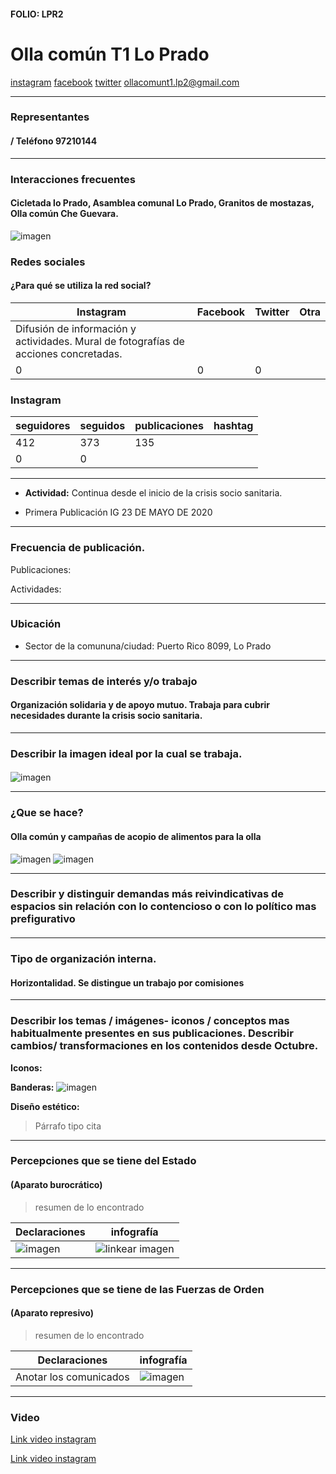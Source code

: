 #### FOLIO: LPR2

# Olla común T1 Lo Prado


[instagram](https://www.instagram.com/ollacomunt1.lp2/
)
[facebook]()
[twitter]()
<ollacomunt1.lp2@gmail.com>
>
---

### Representantes
####  / Teléfono 97210144


---
### Interacciones frecuentes
#### Cicletada lo Prado, Asamblea comunal Lo Prado, Granitos de mostazas, Olla común Che Guevara.

![imagen](seguridad.jpg)


### Redes sociales
#### ¿Para qué se utiliza la red social?
| Instagram | Facebook | Twitter | Otra 
|---|---|---|---|
|Difusión de información y actividades. Mural de fotografías de acciones concretadas.
|0|0| 0|

### **Instagram**
| seguidores | seguidos | publicaciones | hashtag 
|---|---|---|---|
|412|	373|	135
0| 0

---

* **Actividad:**   Continua desde el inicio de la crisis socio sanitaria.


* Primera Publicación IG 23 DE MAYO DE 2020

---
### Frecuencia de publicación.

Publicaciones:

Actividades:

---
### Ubicación
* Sector de la comununa/ciudad: Puerto Rico 8099, Lo Prado


---
### Describir temas de interés y/o trabajo
####  Organización solidaria y de apoyo mutuo. Trabaja para cubrir necesidades durante la crisis socio sanitaria.
---
### Describir la imagen ideal por la cual se trabaja.
#### 
![imagen](ideal.jpg)

---
### ¿Que se hace?
#### Olla común y campañas de acopio de alimentos para la olla
![imagen](cocina.jpg)
![imagen](olla.jpg)



---
### Describir y distinguir demandas más reivindicativas de espacios sin relación con lo contencioso o con lo político mas prefigurativo
####


---
### Tipo de organización interna.
####  Horizontalidad. Se distingue un trabajo por comisiones

---
### Describir los temas / imágenes- iconos / conceptos mas habitualmente presentes en sus publicaciones. Describir cambios/ transformaciones en los contenidos desde Octubre.

**Iconos:** 

**Banderas:** ![imagen](lienzo.jpg)

**Diseño estético:**

> Párrafo tipo cita 

---
### Percepciones que se tiene del Estado
#### (Aparato burocrático)
> resumen de lo encontrado

| Declaraciones | infografía | 
|---|---|
|![imagen](gob.jpg) | ![linkear imagen]() |

---
### Percepciones que se tiene de las Fuerzas de Orden
#### (Aparato represivo)
> resumen de lo encontrado

| Declaraciones | infografía | 
|---|---|
|Anotar los comunicados | ![imagen]() |


---
### Video 
[Link video instagram](https://www.instagram.com/p/CBOE8VjlPIO/)

[Link video instagram](https://www.instagram.com/p/CBqd2jrJXdW/)
